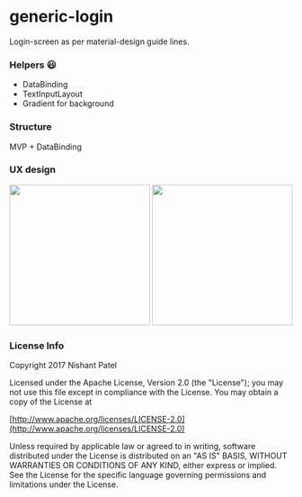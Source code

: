 # generic-login

Login-screen as per material-design guide lines.

### Helpers :smiley:
- DataBinding
- TextInputLayout
- Gradient for background

### Structure
MVP + DataBinding

### UX design
<img src="https://raw.githubusercontent.com/nishantkp/generic-login/master/ux/login.png" width="250"/> <img src="https://raw.githubusercontent.com/nishantkp/generic-login/master/ux/new-account.png" width="250"/>

### License Info

Copyright 2017 Nishant Patel

Licensed under the Apache License, Version 2.0 (the "License");
you may not use this file except in compliance with the License.
You may obtain a copy of the License at</br>
   
[http://www.apache.org/licenses/LICENSE-2.0](http://www.apache.org/licenses/LICENSE-2.0)

Unless required by applicable law or agreed to in writing, software
distributed under the License is distributed on an "AS IS" BASIS,
WITHOUT WARRANTIES OR CONDITIONS OF ANY KIND, either express or implied.
See the License for the specific language governing permissions and
limitations under the License.
